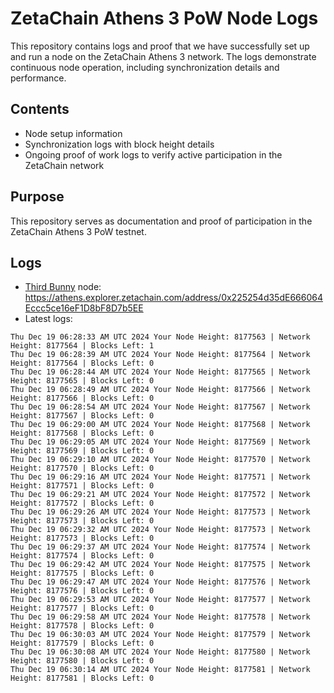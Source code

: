 # ZetaChain Athens 3 PoW Node Logs
This repository contains logs and proof that we have successfully set up and run a node on the ZetaChain Athens 3 network. The logs demonstrate continuous node operation, including synchronization details and performance.

## Contents
- Node setup information
- Synchronization logs with block height details
- Ongoing proof of work logs to verify active participation in the ZetaChain network

## Purpose
This repository serves as documentation and proof of participation in the ZetaChain Athens 3 PoW testnet.

## Logs

- [Third Bunny](https://thirdbunny.xyz/) node: https://athens.explorer.zetachain.com/address/0x225254d35dE666064Eccc5ce16eF1D8bF8D7b5EE
- Latest logs:
```
Thu Dec 19 06:28:33 AM UTC 2024 Your Node Height: 8177563 | Network Height: 8177564 | Blocks Left: 1
Thu Dec 19 06:28:39 AM UTC 2024 Your Node Height: 8177564 | Network Height: 8177564 | Blocks Left: 0
Thu Dec 19 06:28:44 AM UTC 2024 Your Node Height: 8177565 | Network Height: 8177565 | Blocks Left: 0
Thu Dec 19 06:28:49 AM UTC 2024 Your Node Height: 8177566 | Network Height: 8177566 | Blocks Left: 0
Thu Dec 19 06:28:54 AM UTC 2024 Your Node Height: 8177567 | Network Height: 8177567 | Blocks Left: 0
Thu Dec 19 06:29:00 AM UTC 2024 Your Node Height: 8177568 | Network Height: 8177568 | Blocks Left: 0
Thu Dec 19 06:29:05 AM UTC 2024 Your Node Height: 8177569 | Network Height: 8177569 | Blocks Left: 0
Thu Dec 19 06:29:10 AM UTC 2024 Your Node Height: 8177570 | Network Height: 8177570 | Blocks Left: 0
Thu Dec 19 06:29:16 AM UTC 2024 Your Node Height: 8177571 | Network Height: 8177571 | Blocks Left: 0
Thu Dec 19 06:29:21 AM UTC 2024 Your Node Height: 8177572 | Network Height: 8177572 | Blocks Left: 0
Thu Dec 19 06:29:26 AM UTC 2024 Your Node Height: 8177573 | Network Height: 8177573 | Blocks Left: 0
Thu Dec 19 06:29:32 AM UTC 2024 Your Node Height: 8177573 | Network Height: 8177573 | Blocks Left: 0
Thu Dec 19 06:29:37 AM UTC 2024 Your Node Height: 8177574 | Network Height: 8177574 | Blocks Left: 0
Thu Dec 19 06:29:42 AM UTC 2024 Your Node Height: 8177575 | Network Height: 8177575 | Blocks Left: 0
Thu Dec 19 06:29:47 AM UTC 2024 Your Node Height: 8177576 | Network Height: 8177576 | Blocks Left: 0
Thu Dec 19 06:29:53 AM UTC 2024 Your Node Height: 8177577 | Network Height: 8177577 | Blocks Left: 0
Thu Dec 19 06:29:58 AM UTC 2024 Your Node Height: 8177578 | Network Height: 8177578 | Blocks Left: 0
Thu Dec 19 06:30:03 AM UTC 2024 Your Node Height: 8177579 | Network Height: 8177579 | Blocks Left: 0
Thu Dec 19 06:30:08 AM UTC 2024 Your Node Height: 8177580 | Network Height: 8177580 | Blocks Left: 0
Thu Dec 19 06:30:14 AM UTC 2024 Your Node Height: 8177581 | Network Height: 8177581 | Blocks Left: 0
```
